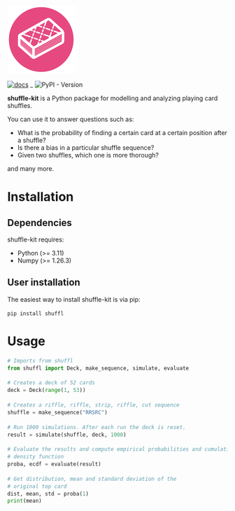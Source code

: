 
![logo](./docs/logos/shuffle-kit-logo-small.png)

[![docs](https://github.com/jmssnr/shuffle-kit/actions/workflows/docs.yaml/badge.svg)](https://github.com/jmssnr/shuffle-kit/actions/workflows/docs.yaml)
_
![PyPI - Version](https://img.shields.io/pypi/v/shuffl)


**shuffle-kit** is a Python package for modelling and analyzing playing card shuffles.

You can use it to answer questions such as:

- What is the probability of finding a certain card at a certain position after a shuffle?
- Is there a bias in a particular shuffle sequence?
- Given two shuffles, which one is more thorough?

and many more.

# Installation

## Dependencies

shuffle-kit requires:

- Python (>= 3.11)
- Numpy (>= 1.26.3)

## User installation

The easiest way to install shuffle-kit is via pip:

```pip install shuffl```

# Usage

```py
# Imports from shuffl
from shuffl import Deck, make_sequence, simulate, evaluate

# Creates a deck of 52 cards
deck = Deck(range(1, 53))

# Creates a riffle, riffle, strip, riffle, cut sequence
shuffle = make_sequence("RRSRC")

# Run 1000 simulations. After each run the deck is reset.
result = simulate(shuffle, deck, 1000)

# Evaluate the results and compute empirical probabilities and cumulative
# density function
proba, ecdf = evaluate(result)

# Get distribution, mean and standard deviation of the
# original top card
dist, mean, std = proba(1)
print(mean)
```
